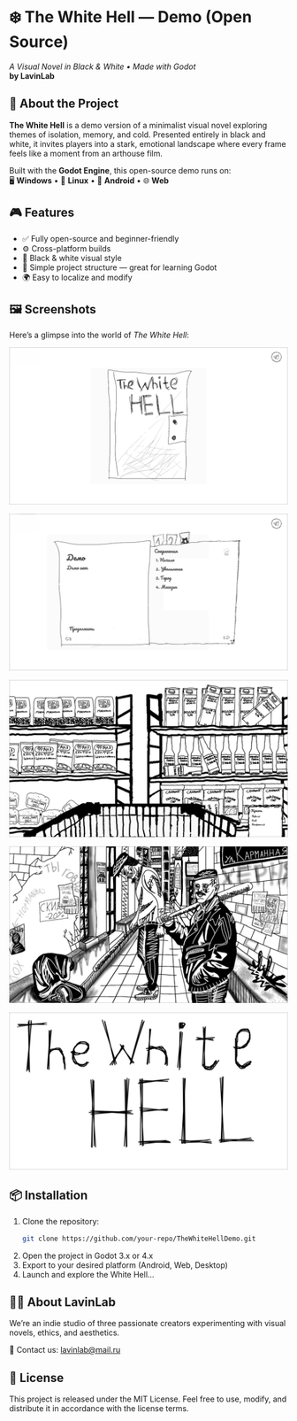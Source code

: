 # ❄️ The White Hell — Demo (Open Source)  
_A Visual Novel in Black & White • Made with Godot_  
**by LavinLab**

## 🧊 About the Project  
**The White Hell** is a demo version of a minimalist visual novel exploring themes of isolation, memory, and cold. Presented entirely in black and white, it invites players into a stark, emotional landscape where every frame feels like a moment from an arthouse film.

Built with the **Godot Engine**, this open-source demo runs on:  
🖥️ **Windows** • 🐧 **Linux** • 📱 **Android** • 🌐 **Web**

## 🎮 Features  
- ✅ Fully open-source and beginner-friendly  
- ⚙️ Cross-platform builds  
- 🎨 Black & white visual style  
- 🧩 Simple project structure — great for learning Godot  
- 🌍 Easy to localize and modify

## 🖼️ Screenshots  
Here’s a glimpse into the world of *The White Hell*:

![Main Menu](screenshots/main_menu.png)

![Menu](screenshots/menu.png)

![Shop Scene](screenshots/shop.png)

![Gangsters](screenshots/gangsters.png)

![Game Name](screenshots/game_name.png)

## 📦 Installation  
1. Clone the repository:  
   ```bash
   git clone https://github.com/your-repo/TheWhiteHellDemo.git
   ```
2. Open the project in Godot 3.x or 4.x
3. Export to your desired platform (Android, Web, Desktop)
4. Launch and explore the White Hell...
## 🧑‍💻 About LavinLab
We’re an indie studio of three passionate creators experimenting with visual novels, ethics, and aesthetics.

📧 Contact us: lavinlab@mail.ru
## 📜 License
This project is released under the MIT License.
Feel free to use, modify, and distribute it in accordance with the license terms.
